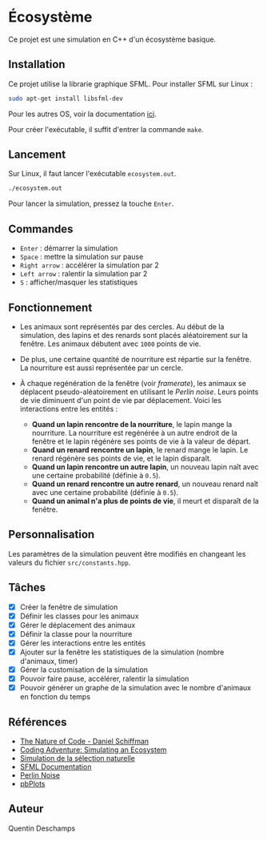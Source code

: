 # Écosystème

Ce projet est une simulation en C++ d'un écosystème basique.

## Installation

Ce projet utilise la librarie graphique SFML.
Pour installer SFML sur Linux :
```bash
sudo apt-get install libsfml-dev
```
Pour les autres OS, voir la documentation [ici](https://www.sfml-dev.org/tutorials/2.5/#getting-started).

Pour créer l'exécutable, il suffit d'entrer la commande `make`.

## Lancement

Sur Linux, il faut lancer l'exécutable `ecosystem.out`.
```bash
./ecosystem.out
```

Pour lancer la simulation, pressez la touche `Enter`.

## Commandes

- `Enter` : démarrer la simulation
- `Space` : mettre la simulation sur pause
- `Right arrow` : accélérer la simulation par 2
- `Left arrow` : ralentir la simulation par 2
- `S` : afficher/masquer les statistiques

## Fonctionnement

- Les animaux sont représentés par des cercles. Au début de la simulation, des lapins et des renards sont placés aléatoirement sur la fenêtre. Les animaux débutent avec `1000` points de vie.

- De plus, une certaine quantité de nourriture est répartie sur la fenêtre. La nourriture est aussi représentée par un cercle.

- À chaque regénération de la fenêtre (voir *framerate*), les animaux se déplacent pseudo-aléatoirement en utilisant le *Perlin noise*. Leurs points de vie diminuent d'un point de vie par déplacement. Voici les interactions entre les entités :

    * **Quand un lapin rencontre de la nourriture**, le lapin mange la nourriture. La nourriture est regénérée à un autre endroit de la fenêtre et le lapin régénère ses points de vie à la valeur de départ.
    * **Quand un renard rencontre un lapin**, le renard mange le lapin. Le renard régénère ses points de vie, et le lapin disparaît.
    * **Quand un lapin rencontre un autre lapin**, un nouveau lapin naît avec une certaine probabilité (définie à `0.5`).
    * **Quand un renard rencontre un autre renard**, un nouveau renard naît avec une certaine probabilité (définie à `0.5`).
    * **Quand un animal n'a plus de points de vie**, il meurt et disparaît de la fenêtre.

## Personnalisation

Les paramètres de la simulation peuvent être modifiés en changeant les valeurs du fichier `src/constants.hpp`.

## Tâches

- [x] Créer la fenêtre de simulation
- [x] Définir les classes pour les animaux
- [x] Gérer le déplacement des animaux
- [x] Définir la classe pour la nourriture
- [x] Gérer les interactions entre les entités
- [x] Ajouter sur la fenêtre les statistiques de la simulation (nombre d'animaux, timer)
- [x] Gérer la customisation de la simulation
- [x] Pouvoir faire pause, accélérer, ralentir la simulation
- [x] Pouvoir générer un graphe de la simulation avec le nombre d'animaux en fonction du temps

## Références

- [The Nature of Code - Daniel Schiffman](https://natureofcode.com/book/chapter-9-the-evolution-of-code/#913-ecosystem-simulation)
- [Coding Adventure: Simulating an Ecosystem](https://www.youtube.com/watch?v=r_It_X7v-1E)
- [Simulation de la sélection naturelle](https://www.youtube.com/watch?v=0ZGbIKd0XrM)
- [SFML Documentation](https://www.sfml-dev.org/documentation/2.5.1/index.php)
- [Perlin Noise](https://en.wikipedia.org/wiki/Perlin_noise)
- [pbPlots](https://github.com/InductiveComputerScience/pbPlots)

## Auteur

Quentin Deschamps
